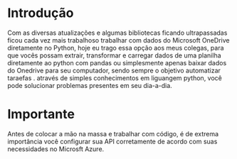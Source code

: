 # Introdução 

Com as diversas atualizações e algumas bibliotecas ficando ultrapassadas ficou cada vez mais trabalhoso trabalhar com dados do Microsoft OneDrive diretamente no Python, hoje eu trago essa opção aos meus colegas, para que vocês possam extrair, transformar e carregar dados de uma planilha diretamente ao python com pandas ou simplesmente apenas baixar dados do Onedrive para seu computador, sendo sempre o objetivo automatizar taraefas . através de simples conhecimentos em liguangem python, você pode solucionar problemas presentes em seu dia-a-dia.


# Importante 
Antes de colocar a mão na massa e trabalhar com código, é de extrema importância você configurar sua API corretamente de acordo com suas necessidades no Microsft Azure. 
